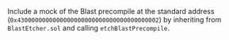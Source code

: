 Include a mock of the Blast precompile at the standard address (`0x4300000000000000000000000000000000000002`) by inheriting from `BlastEtcher.sol` and calling `etchBlastPrecompile`.